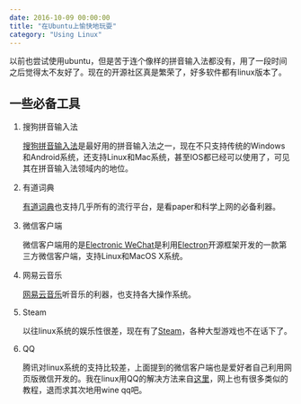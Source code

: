 ```yaml
---
date: 2016-10-09 00:00:00
title: "在Ubuntu上愉快地玩耍"
category: "Using Linux"
---
```


以前也尝试使用ubuntu，但是苦于连个像样的拼音输入法都没有，用了一段时间之后觉得太不友好了。现在的开源社区真是繁荣了，好多软件都有linux版本了。

## 一些必备工具 ##

1. 搜狗拼音输入法

    [搜狗拼音输入法](http://pinyin.sogou.com/)是最好用的拼音输入法之一，现在不只支持传统的Windows和Android系统，还支持Linux和Mac系统，甚至IOS都已经可以使用了，可见其在拼音输入法领域内的地位。

2. 有道词典

    [有道词典](http://cidian.youdao.com/index-linux.html)也支持几乎所有的流行平台，是看paper和科学上网的必备利器。

3. 微信客户端

    微信客户端用的是[Electronic WeChat](https://github.com/geeeeeeeeek/electronic-wechat)是利用[Electron](https://github.com/atom/electron)开源框架开发的一款第三方微信客户端，支持Linux和MacOS X系统。

4. 网易云音乐

    [网易云音乐](http://music.163.com/#/download)听音乐的利器，也支持各大操作系统。

5. Steam

    以往linux系统的娱乐性很差，现在有了[Steam](http://store.steampowered.com/)，各种大型游戏也不在话下了。

6. QQ

    腾讯对linux系统的支持比较差，上面提到的微信客户端也是爱好者自己利用网页版微信开发的。我在linux用QQ的解决方法来自[这里](http://blog.csdn.net/yunwei888/article/details/51991185)，网上也有很多类似的教程，退而求其次地用wine qq吧。